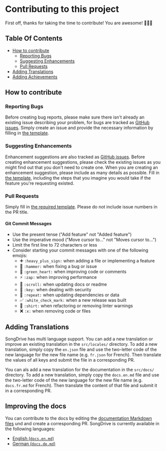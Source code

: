 # Contributing to this project

First off, thanks for taking the time to contribute! You are awesome! 🎉👏🏻

## Table Of Contents

- [How to contribute](#how-to-contribute)
  - [Reporting Bugs](#reporting-bugs)
  - [Suggesting Enhancements](#suggesting-enhancements)
  - [Pull Requests](#pull-requests)
- [Adding Translations](#adding-translations)  
- [Adding Achievements](#adding-achievements)

## How to contribute

### Reporting Bugs

Before creating bug reports, please make sure there isn't already an existing issue describing your problem, for bugs are tracked as [GitHub issues](https://github.com/devmount/SongDrive/issues). Simply create an issue and provide the necessary information by filling in [the template](https://github.com/devmount/SongDrive/issues/new?template=bug_report.md).

### Suggesting Enhancements

Enhancement suggestions are also tracked as [GitHub issues](https://github.com/devmount/SongDrive/issues). Before creating enhancement suggestions, please check the existing issues as you might find out that you don't need to create one. When you are creating an enhancement suggestion, please include as many details as possible. Fill in [the template](https://github.com/devmount/SongDrive/issues/new?template=feature_request.md), including the steps that you imagine you would take if the feature you're requesting existed.

### Pull Requests

Simply fill in [the required template](PULL_REQUEST_TEMPLATE.md). Please do not include issue numbers in the PR title.

#### Git Commit Messages

- Use the present tense ("Add feature" not "Added feature")
- Use the imperative mood ("Move cursor to..." not "Moves cursor to...")
- Limit the first line to 72 characters or less
- Consider starting your commit messages with one of the following emojis:
  - ➕ `:heavy_plus_sign:` when adding a file or implementing a feature
  - 🔨 `:hammer:` when fixing a bug or issue
  - 💚 `:green_heart:` when improving code or comments
  - ⚡ `:zap:` when improving performance
  - 📜 `:scroll:` when updating docs or readme
  - 🔑 `:key:` when dealing with security
  - 🔁 `:repeat:` when updating dependencies or data
  - ✅ `:white_check_mark:` when a new release was built
  - 👕 `:shirt:` when refactoring or removing linter warnings
  - ❌ `:x:` when removing code or files

## Adding Translations

SongDrive has multi language support. You can add a new translation or improve an existing translation in the `src/locales/` directory. To add a new translation, simply copy the `en.json` file and use the two-letter code of the new language for the new file name (e.g. `fr.json` for French). Then translate the values of all keys and submit the file in a corresponding PR.

You can als add a new translation for the documentation in the `src/docs/` directory. To add a new translation, simply copy the `docs.en.md` file and use the two-letter code of the new language for the new file name (e.g. `docs.fr.md` for French). Then translate the content of that file and submit it in a corresponding PR.

## Improving the docs

You can contribute to the docs by editing the [documentation Markdown files](https://github.com/devmount/SongDrive/tree/main/src/docs) und and create a corresponding PR. SongDrive is currently available in the following languages:

- [English (`docs.en.md`)](https://github.com/devmount/SongDrive/edit/main/src/docs/docs.en.md)
- [German (`docs.de.md`)](https://github.com/devmount/SongDrive/edit/main/src/docs/docs.de.md)
